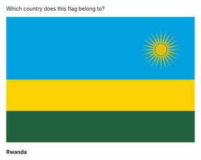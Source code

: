 Which country does this flag belong to?

![Flag of Rwanda](images/Flag_of_Rwanda.svg)
<!--question-->
**Rwanda**